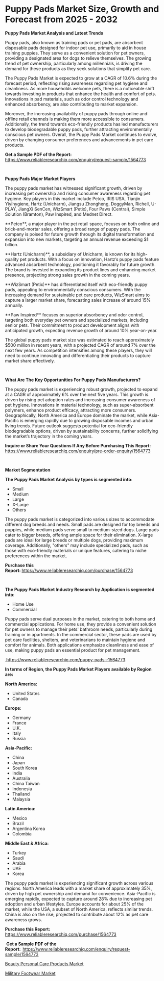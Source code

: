 <p><h1>Puppy Pads Market Size, Growth and Forecast from 2025 - 2032</h1></p><p><strong>Puppy Pads Market Analysis and Latest Trends</strong></p>
<p><p>Puppy pads, also known as training pads or pet pads, are absorbent disposable pads designed for indoor pet use, primarily to aid in house training puppies. They serve as a convenient solution for pet owners, providing a designated area for dogs to relieve themselves. The growing trend of pet ownership, particularly among millennials, is driving the demand for these products as they seek solutions that simplify pet care.</p><p>The Puppy Pads Market is expected to grow at a CAGR of 10.6% during the forecast period, reflecting rising awareness regarding pet hygiene and cleanliness. As more households welcome pets, there is a noticeable shift towards investing in products that enhance the health and comfort of pets. Innovations in pad materials, such as odor control technology and enhanced absorbency, are also contributing to market expansion.</p><p>Moreover, the increasing availability of puppy pads through online and offline retail channels is making them more accessible to consumers. Additionally, the trend towards eco-friendly products has led manufacturers to develop biodegradable puppy pads, further attracting environmentally conscious pet owners. Overall, the Puppy Pads Market continues to evolve, driven by changing consumer preferences and advancements in pet care products.</p></p>
<p><strong>Get a Sample PDF of the Report:&nbsp;</strong> <a href="https://www.reliableresearchiq.com/enquiry/request-sample/1564773?utm_campaign=1906&utm_medium=2&utm_source=Github&utm_content=ia&utm_term=08022025&utm_id=puppy-pads">https://www.reliableresearchiq.com/enquiry/request-sample/1564773</a></p>
<p>&nbsp;</p>
<p><strong>Puppy Pads Major Market Players</strong></p>
<p><p>The puppy pads market has witnessed significant growth, driven by increasing pet ownership and rising consumer awareness regarding pet hygiene. Key players in this market include Petco, IRIS USA, Tianjin Yiyihygiene, Hartz (Unicharm), Jiangsu Zhongheng, DoggyMan, Richell, U-PLAY, JiangXi SenCen, WizSmart (Petix), Four Paws (Central), Simple Solution (Bramton), Paw Inspired, and Mednet Direct.</p><p>**Petco**, a major player in the pet retail space, focuses on both online and brick-and-mortar sales, offering a broad range of puppy pads. The company is poised for future growth through its digital transformation and expansion into new markets, targeting an annual revenue exceeding $1 billion.</p><p>**Hartz (Unicharm)**, a subsidiary of Unicharm, is known for its high-quality pet products. With a focus on innovation, Hartz’s puppy pads feature advanced absorbent technology, positioning it favorably for future growth. The brand is invested in expanding its product lines and enhancing market presence, projecting strong sales growth in the coming years.</p><p>**WizSmart (Petix)** has differentiated itself with eco-friendly puppy pads, appealing to environmentally conscious consumers. With the increasing demand for sustainable pet care products, WizSmart aims to capture a larger market share, forecasting sales increase of around 15% annually.</p><p>**Paw Inspired** focuses on superior absorbency and odor control, targeting both everyday pet owners and specialized markets, including senior pets. Their commitment to product development aligns with anticipated growth, expecting revenue growth of around 10% year-on-year.</p><p>The global puppy pads market size was estimated to reach approximately $500 million in recent years, with a projected CAGR of around 7% over the next few years. As competition intensifies among these players, they will need to continue innovating and differentiating their products to capture market share effectively.</p></p>
<p>&nbsp;</p>
<p><strong>What Are The Key Opportunities For Puppy Pads Manufacturers?</strong></p>
<p><p>The puppy pads market is experiencing robust growth, projected to expand at a CAGR of approximately 6% over the next five years. This growth is driven by rising pet adoption rates and increasing consumer awareness of pet hygiene. Innovations in material technology, such as super-absorbent polymers, enhance product efficacy, attracting more consumers. Geographically, North America and Europe dominate the market, while Asia-Pacific is emerging rapidly due to growing disposable incomes and urban living trends. Future outlook suggests potential for eco-friendly biodegradable options, driven by sustainability concerns, further solidifying the market’s trajectory in the coming years.</p></p>
<p><strong>Inquire or Share Your Questions If Any Before Purchasing This Report:</strong> <a href="https://www.reliableresearchiq.com/enquiry/pre-order-enquiry/1564773?utm_campaign=1906&utm_medium=2&utm_source=Github&utm_content=ia&utm_term=08022025&utm_id=puppy-pads">https://www.reliableresearchiq.com/enquiry/pre-order-enquiry/1564773</a></p>
<p>&nbsp;</p>
<p><strong>Market Segmentation</strong></p>
<p><strong>The Puppy Pads Market Analysis by types is segmented into:</strong></p>
<p><ul><li>Small</li><li>Medium</li><li>Large</li><li>X-Large</li><li>Others</li></ul></p>
<p><p>The puppy pads market is categorized into various sizes to accommodate different dog breeds and needs. Small pads are designed for toy breeds and puppies, while medium pads serve small to medium-sized dogs. Large pads cater to bigger breeds, offering ample space for their elimination. X-large pads are ideal for large breeds or multiple dogs, providing maximum coverage. Additionally, "others" may include specialized pads, such as those with eco-friendly materials or unique features, catering to niche preferences within the market.</p></p>
<p><strong>Purchase this Report:&nbsp;</strong><a href="https://www.reliableresearchiq.com/purchase/1564773?utm_campaign=1906&utm_medium=2&utm_source=Github&utm_content=ia&utm_term=08022025&utm_id=puppy-pads">https://www.reliableresearchiq.com/purchase/1564773</a></p>
<p>&nbsp;</p>
<p><strong>The Puppy Pads Market Industry Research by Application is segmented into:</strong></p>
<p><ul><li>Home Use</li><li>Commercial</li></ul></p>
<p><p>Puppy pads serve dual purposes in the market, catering to both home and commercial applications. For home use, they provide a convenient solution for pet owners to manage their pets' bathroom needs, particularly during training or in apartments. In the commercial sector, these pads are used by pet care facilities, shelters, and veterinarians to maintain hygiene and comfort for animals. Both applications emphasize cleanliness and ease of use, making puppy pads an essential product for pet management.</p></p>
<p><a href="https://www.reliableresearchiq.com/puppy-pads-r1564773?utm_campaign=1906&utm_medium=2&utm_source=Github&utm_content=ia&utm_term=08022025&utm_id=puppy-pads">&nbsp;https://www.reliableresearchiq.com/puppy-pads-r1564773</a></p>
<p><strong>In terms of Region, the Puppy Pads Market Players available by Region are:</strong></p>
<p>
    <p> <strong> North America: </strong>
        <ul>
            <li>United States</li>
            <li>Canada</li>
        </ul>
        </p> 
    <p> <strong> Europe: </strong>
        <ul>
            <li>Germany</li>
            <li>France</li>
            <li>U.K.</li>
            <li>Italy</li>
            <li>Russia</li>
        </ul>
        </p> 
    <p> <strong> Asia-Pacific: </strong>
        <ul>
            <li>China</li>
            <li>Japan</li>
            <li>South Korea</li>
            <li>India</li>
            <li>Australia</li>
            <li>China Taiwan</li>
            <li>Indonesia</li>
            <li>Thailand</li>
            <li>Malaysia</li>
        </ul>
        </p> 
    <p> <strong> Latin America: </strong>
        <ul>
            <li>Mexico</li>
            <li>Brazil</li>
            <li>Argentina Korea</li>
            <li>Colombia</li>
        </ul>
        </p> 
    <p> <strong> Middle East & Africa: </strong>
        <ul>
            <li>Turkey</li>
            <li>Saudi</li>
            <li>Arabia</li>
            <li>UAE</li>
            <li>Korea</li>
        </ul>
    </p>
    </p>
<p><p>The puppy pads market is experiencing significant growth across various regions. North America leads with a market share of approximately 35%, driven by high pet ownership and demand for convenience. Asia-Pacific is emerging rapidly, expected to capture around 28% due to increasing pet adoption and urban lifestyles. Europe accounts for about 25% of the market, while the USA, a subset of North America, reflects similar trends. China is also on the rise, projected to contribute about 12% as pet care awareness grows.</p></p>
<p><strong>Purchase this Report: </strong><a href="https://www.reliableresearchiq.com/purchase/1564773?utm_campaign=1906&utm_medium=2&utm_source=Github&utm_content=ia&utm_term=08022025&utm_id=puppy-pads">https://www.reliableresearchiq.com/purchase/1564773</a></p>
<p>&nbsp;<strong>Get a Sample PDF of the Report:&nbsp;&nbsp;</strong><a href="https://www.reliableresearchiq.com/enquiry/request-sample/1564773?utm_campaign=1906&utm_medium=2&utm_source=Github&utm_content=ia&utm_term=08022025&utm_id=puppy-pads">https://www.reliableresearchiq.com/enquiry/request-sample/1564773</a></p>
<p><strong></strong></p>
<p><p><a href="https://github.com/mondoydjem/Market-Research-Report-List-1/blob/main/beauty-personal-care-products-market.md?utm_campaign=1906&utm_medium=2&utm_source=Github&utm_content=ia&utm_term=08022025&utm_id=puppy-pads">Beauty Personal Care Products Market</a></p><p><a href="https://github.com/tsininazzy/Market-Research-Report-List-1/blob/main/military-footwear-market.md?utm_campaign=1906&utm_medium=2&utm_source=Github&utm_content=ia&utm_term=08022025&utm_id=puppy-pads">Military Footwear Market</a></p></p>